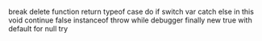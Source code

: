 break       delete      function        return      typeof
case        do          if              switch      var
catch       else        in              this        void
continue    false       instanceof      throw       while
debugger    finally     new             true        with
default     for         null            try